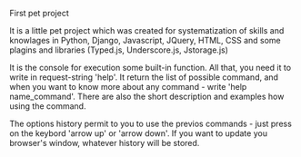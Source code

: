 First pet project

It is a little pet project which was created for systematization of skills and 
knowlages in Python, Django, Javascript, JQuery, HTML, CSS and some plagins 
and libraries (Typed.js, Underscore.js, Jstorage.js)
 
It is the console for execution some built-in function. All that, you need it 
to write in request-string 'help'. It return the list of possible command, 
and when you want to know more about any command - write 'help name_command'. 
There are also the short description and examples how using the command.

The options history permit to you to use the previos commands - just press on 
the keybord 'arrow up' or 'arrow down'. If you want to update you browser's 
window, whatever history will be stored.
